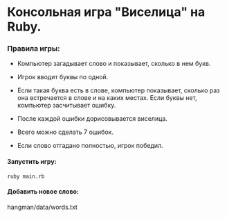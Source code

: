 # Консольная игра "Виселица" на Ruby.

### Правила игры:

* Компьютер загадывает слово и показывает, сколько в нем букв.

* Игрок вводит буквы по одной.

* Если такая буква есть в слове, компьютер показывает, сколько раз она встречается в слове и на каких местах. 
Если буквы нет, компьютер засчитывает ошибку.

* После каждой ошибки дорисовывается виселица.

* Всего можно сделать 7 ошибок.

* Если слово отгадано полностью, игрок победил.

#### Запустить игру:

```
ruby main.rb
```

#### Добавить новое слово:

hangman/data/words.txt
